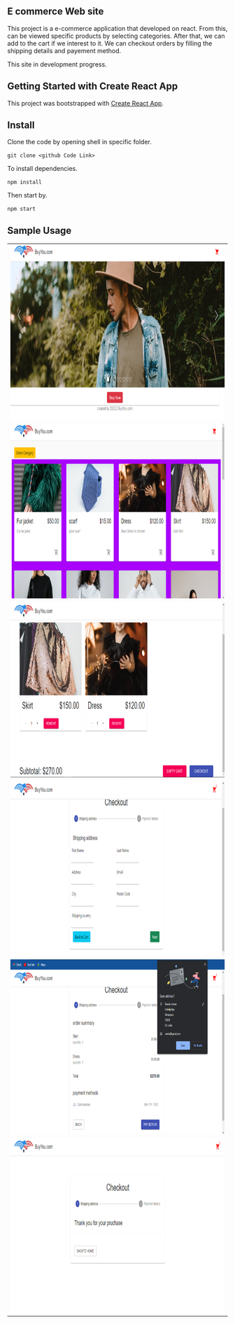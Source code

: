 ## E commerce Web site

This project is a e-commerce application that developed on react.
From this, can be viewed specific products by selecting categories.
After that, we can add to the cart if we interest to it. We can checkout orders by filling the shipping details and payement method.

This site in development progress.

## Getting Started with Create React App

This project was bootstrapped with [Create React App](https://github.com/facebook/create-react-app).

## Install

Clone the code by opening shell in specific folder.

```shell
git clone <github Code Link>
```

To install dependencies.

```shell
npm install
```

Then start by.

```shell
npm start
```

## Sample Usage

<table>
  <tr>
    <td><img src="site1.PNG" width=1000 height=400></td>
  </tr>
  <tr>
    <td><img src="site2.PNG" width=1000 height=400></td>
  </tr>
  <tr>
    <td><img src="site3.PNG" width=1000 height=400></td>
  </tr>
  <tr>
    <td><img src="site4.PNG" width=1000 height=400></td>
  </tr>
    <tr>
    <td><img src="site5.PNG" width=1000 height=400></td>
  </tr>
  <tr>
    <td><img src="site6.PNG" width=1000 height=400></td>
  </tr>
 </table>
